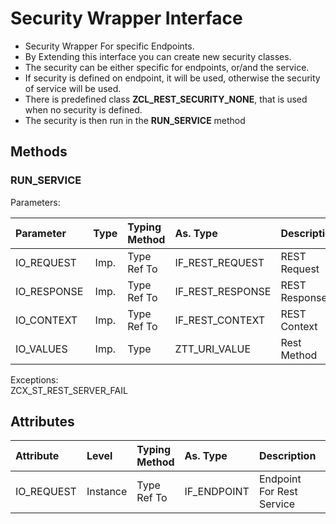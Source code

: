 # Security Wrapper Interface
- Security Wrapper For specific Endpoints.
- By Extending this interface you can create new security classes.
- The security can be either specific for endpoints, or/and the service.
- If security is defined on endpoint, it will be used, otherwise the security of service will be used.
- There is predefined class <b>ZCL_REST_SECURITY_NONE</b>, that is used when no security is defined.
- The security is then run in the <b>RUN_SERVICE</b> method
## Methods
### RUN_SERVICE
Parameters: <br>

| Parameter   | Type | Typing Method | As. Type          | Description   | Other    | 
| :---------- | :--: | :------------ | :---------------- | :------------ | :------- | 
| IO_REQUEST  | Imp. | Type Ref To   | IF_REST_REQUEST   | REST Request  |          | 
| IO_RESPONSE | Imp. | Type Ref To   | IF_REST_RESPONSE  | REST Response |          | 
| IO_CONTEXT  | Imp. | Type Ref To   | IF_REST_CONTEXT   | REST Context  |          | 
| IO_VALUES   | Imp. | Type          | ZTT_URI_VALUE     | Rest Method   | Optional | 

Exceptions: <br>
ZCX_ST_REST_SERVER_FAIL

## Attributes
| Attribute   | Level    | Typing Method | As. Type    | Description               | Other | 
| :---------- | :------- | :------------ | :---------- | :------------------------ | :---- |
| IO_REQUEST  | Instance | Type Ref To   | IF_ENDPOINT | Endpoint For Rest Service |       |
